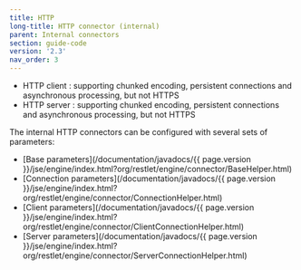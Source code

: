 ```yaml
---
title: HTTP
long-title: HTTP connector (internal)
parent: Internal connectors
section: guide-code
version: '2.3'
nav_order: 3
---
```

-   HTTP client : supporting chunked encoding, persistent connections
    and asynchronous processing, but not HTTPS
-   HTTP server : supporting chunked encoding, persistent connections
    and asynchronous processing, but not HTTPS

The internal HTTP connectors can be configured with several sets of
parameters:

* [Base parameters](/documentation/javadocs/{{ page.version }}/jse/engine/index.html?org/restlet/engine/connector/BaseHelper.html)
* [Connection parameters](/documentation/javadocs/{{ page.version }}/jse/engine/index.html?org/restlet/engine/connector/ConnectionHelper.html)
* [Client parameters](/documentation/javadocs/{{ page.version }}/jse/engine/index.html?org/restlet/engine/connector/ClientConnectionHelper.html)
* [Server parameters](/documentation/javadocs/{{ page.version }}/jse/engine/index.html?org/restlet/engine/connector/ServerConnectionHelper.html)
